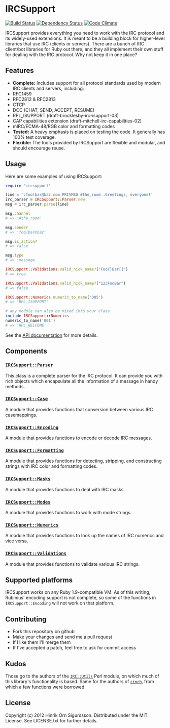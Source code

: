 IRCSupport
==========

[![Build Status](https://secure.travis-ci.org/hinrik/ircsupport.png?branch=master)](http://travis-ci.org/hinrik/ircsupport)
[![Dependency Status](https://gemnasium.com/hinrik/ircsupport.png)](https://gemnasium.com/hinrik/ircsupport)
[![Code Climate](https://codeclimate.com/github/hinrik/ircsupport.png)](https://codeclimate.com/github/hinrik/ircsupport)

IRCSupport provides everything you need to work with the IRC protocol and its
widely-used extensions. It is meant to be a building block for higher-level
libraries that use IRC (clients or servers). There are a bunch of IRC
client/bot libraries for Ruby out there, and they all implement their own
stuff for dealing with the IRC protocol. Why not keep it in one place?

Features
--------

* __Complete:__ Includes support for all protocol standards used by modern
  IRC clients and servers, including:
 * RFC1459
 * RFC2812 & RFC2813
 * CTCP
 * DCC (CHAT, SEND, ACCEPT, RESUME)
 * RPL\_ISUPPORT (draft-brocklesby-irc-isupport-03)
 * CAP capabilities extension (draft-mitchell-irc-capabilities-02)
 * mIRC/ECMA-48/RGB color and formatting codes
* __Tested:__ A heavy emphasis is placed on testing the code. It generally
  has 100% test coverage.
* __Flexible:__ The tools provided by IRCSupport are flexible and modular,
  and should encourage reuse.

Usage
-----

Here are some examples of using IRCSupport:

```ruby
require 'ircsupport'

line = ':foo!bar@baz.com PRIVMSG #the_room :Greetings, everyone!'
irc_parser = IRCSupport::Parser.new
msg = irc_parser.parse(line)

msg.channel
# => '#the_room'

msg.sender
# => 'foo!bar@baz'

msg.is_action?
# => false

msg.type
# => :message

IRCSupport::Validations.valid_nick_name?("Foo{}Bar[]")
# => true

IRCSupport::Validations.valid_nick_name?("123FooBar")
# => false

IRCSupport::Numerics.numeric_to_name('005')
# => 'RPL_ISUPPORT'

# any module can also be mixed into your class
include IRCSupport::Numerics
numeric_to_name('001')
# => 'RPL_WELCOME'
```

See the [API documentation](http://rubydoc.info/github/hinrik/ircsupport) for
more details.

Components
----------

### [`IRCSupport::Parser`](http://rubydoc.info/gems/ircsupport/IRCSupport/Parser)

This class is a complete parser for the IRC protocol. It can provide you with
rich objects which encapsulate all the information of a message in handy
methods.

### [`IRCSupport::Case`](http://rubydoc.info/gems/ircsupport/IRCSupport/Case)

A module that provides functions that conversion between various IRC
casemappings.

### [`IRCSupport::Encoding`](http://rubydoc.info/gems/ircsupport/IRCSupport/Encoding)

A module that provides functions to encode or decode IRC messages.

### [`IRCSupport::Formatting`](http://rubydoc.info/gems/ircsupport/IRCSupport/Formatting)

A module that provides functions for detecting, stripping, and constructing
strings with IRC color and formatting codes.

### [`IRCSupport::Masks`](http://rubydoc.info/gems/ircsupport/IRCSupport/Masks)

A module that provides functions to deal with IRC masks.

### [`IRCSupport::Modes`](http://rubydoc.info/gems/ircsupport/IRCSupport/Modes)

A module that provides functions to work with mode strings.

### [`IRCSupport::Numerics`](http://rubydoc.info/gems/ircsupport/IRCSupport/Numerics)

A module that provides functions to look up the names of IRC numerics and
vice versa.

### [`IRCSupport::Validations`](http://rubydoc.info/gems/ircsupport/IRCSupport/Validations)

A module that provides functions to validate various IRC strings.

Supported platforms
-------------------

IRCSupport works on any Ruby 1.9-compatible VM. As of this writing, Rubinius'
encoding support is not complete, so some of the functions in
`IRCSupport::Encoding` will not work on that platform.

Contributing
------------

* Fork this repository on github
* Make your changes and send me a pull request
* If I like them I'll merge them
* If I've accepted a patch, feel free to ask for commit access

Kudos
-----
Those go to the authors of the [`IRC::Utils`](https://metacpan.org/module/IRC::Utils)
Perl module, on which much of this library's functionality is based. Same for
the authors of [`cinch`](https://github.com/cinchrb/cinch), from which a few
functions were borrowed.

License
-------

Copyright (c) 2012 Hinrik Örn Sigurðsson. Distributed under the MIT License.
See LICENSE.txt for further details.
